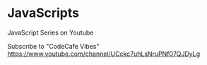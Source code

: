# JavaScripts
JavaScript Series on Youtube

Subscribe to "CodeCafe Vibes"
https://www.youtube.com/channel/UCckc7uhLsNruPNf07QJDyLg
